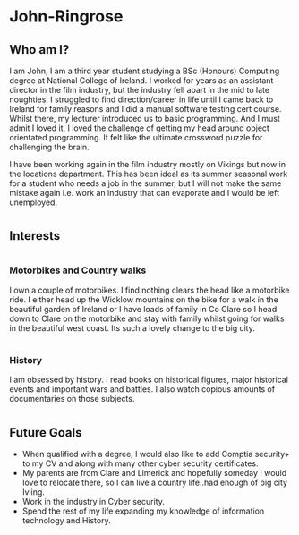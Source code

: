 # <h1>John-Ringrose</h1>

 <h2>Who am I?</h2>

I am John, I am a third year student studying a BSc (Honours) Computing degree at National College of Ireland. I worked for years as an assistant director in the film industry, but the industry fell apart in the mid to late noughties. I struggled to find direction/career in life until I came back to Ireland for family reasons and I did a manual software testing cert course. Whilst there, my lecturer introduced us to basic programming. And I must admit I loved it, I loved the challenge of getting my head around object orientated programming. It felt like the ultimate crossword puzzle for challenging the brain.

 I have been working again in the film industry mostly on Vikings but now in the locations department. This has been ideal as its summer seasonal work for a student who needs a job in the summer, but I will not make the same mistake again i.e. work an industry that can evaporate and I would be left unemployed.
 
 

# <h2>Interests</h2>

# <h3>Motorbikes and Country walks</h3>
I own a couple of motorbikes. I find nothing clears the head like a motorbike ride. I either head up the Wicklow mountains on the bike for a walk in the beautiful garden of Ireland or I have loads of family in Co Clare so I head down to Clare on the motorbike and stay with family whilst going for walks in the beautiful west coast. Its such a lovely change to the big city.

# <h3>History</h3>
I am obsessed by history. I read books on historical figures, major historical events and important wars and battles. I also watch copious amounts of documentaries on those subjects.

# <h2>Future Goals</h2>
* When qualified with a degree, I would also like to add Comptia security+ to my CV and along with many other cyber security certificates.
* My parents are from Clare and Limerick and hopefully someday I would love to relocate there, so I can live a country life..had enough of big city lviing.
* Work in the industry in Cyber security.
* Spend the rest of my life expanding my knowledge of information technology and History.






